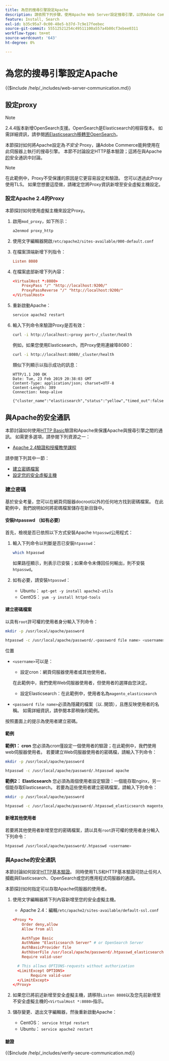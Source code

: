 ```yaml
---
title: 為您的搜尋引擎設定Apache
description: 請依照下列步驟，使用Apache Web Server設定搜尋引擎，以供Adobe Commerce的內部部署安裝。
feature: Install, Search
exl-id: b35c95a7-0c00-48e5-b37d-7c9e17feebec
source-git-commit: 55512521254c49511100a557a4b00cf3ebee0311
workflow-type: tm+mt
source-wordcount: '643'
ht-degree: 0%

---
```


# 為您的搜尋引擎設定Apache

{{$include /help/_includes/web-server-communication.md}}

## 設定proxy

>[!NOTE]
>
>2.4.4版本新增OpenSearch支援。OpenSearch是Elasticsearch的相容復本。 如需詳細資訊，請參閱[將Elasticsearch移轉至OpenSearch](../../../upgrade/prepare/opensearch-migration.md)。

本節探討如何將Apache設定為&#x200B;*不安全* Proxy，讓Adobe Commerce能夠使用在此伺服器上執行的搜尋引擎。 本節不討論設定HTTP基本驗證；這將在與Apache[的](#secure-communication-with-apache)安全通訊中討論。

>[!NOTE]
>
>在此範例中，Proxy不受保護的原因是它更容易設定和驗證。 您可以透過此Proxy使用TLS。 如果您想要這麼做，請確定您將Proxy資訊新增至安全虛擬主機設定。

### 設定Apache 2.4的Proxy

本節探討如何使用虛擬主機來設定Proxy。

1. 啟用`mod_proxy`，如下所示：

   ```bash
   a2enmod proxy_http
   ```

1. 使用文字編輯器開啟`/etc/apache2/sites-available/000-default.conf`
1. 在檔案頂端新增下列指令：

   ```conf
   Listen 8080
   ```

1. 在檔案底部新增下列內容：

   ```conf
   <VirtualHost *:8080>
       ProxyPass "/" "http://localhost:9200/"
       ProxyPassReverse "/" "http://localhost:9200/"
   </VirtualHost>
   ```

1. 重新啟動Apache：

   ```bash
   service apache2 restart
   ```

1. 輸入下列命令來驗證Proxy是否有效：

   ```bash
   curl -i http://localhost:<proxy port>/_cluster/health
   ```

   例如，如果您使用Elasticsearch，而Proxy使用連線埠8080：

   ```bash
   curl -i http://localhost:8080/_cluster/health
   ```

   類似下列顯示以指示成功的訊息：

   ```
   HTTP/1.1 200 OK
   Date: Tue, 23 Feb 2019 20:38:03 GMT
   Content-Type: application/json; charset=UTF-8
   Content-Length: 389
   Connection: keep-alive
   
   {"cluster_name":"elasticsearch","status":"yellow","timed_out":false,"number_of_nodes":1,"number_of_data_nodes":1,"active_primary_shards":5,"active_shards":5,"relocating_shards":0,"initializing_shards":0,"unassigned_shards":5,"delayed_unassigned_shards":0,"number_of_pending_tasks":0,"number_of_in_flight_fetch":0,"task_max_waiting_in_queue_millis":0,"active_shards_percent_as_number":50.0}
   ```

## 與Apache的安全通訊

本節討論如何使用[HTTP Basic](https://datatracker.ietf.org/doc/html/rfc2617)驗證和Apache來保護Apache與搜尋引擎之間的通訊。 如需更多選項，請參閱下列資源之一：

* [Apache 2.4驗證和授權教學課程](https://httpd.apache.org/docs/2.4/howto/auth.html)

請參閱下列其中一節：

* [建立密碼檔案](#create-a-password)
* [設定您的安全虛擬主機](#secure-communication-with-apache)

### 建立密碼

基於安全考量，您可以在網頁伺服器docroot以外的任何地方找到密碼檔案。 在此範例中，我們說明如何將密碼檔案儲存在新目錄中。

#### 安裝htpasswd （如有必要）

首先，檢視是否已依照以下方式安裝Apache `htpasswd`公用程式：

1. 輸入下列命令以判斷是否已安裝`htpasswd`：

   ```bash
   which htpasswd
   ```

   如果路徑顯示，則表示已安裝；如果命令未傳回任何輸出，則不安裝`htpasswd`。

1. 如有必要，請安裝`htpasswd`：

   * Ubuntu： `apt-get -y install apache2-utils`
   * CentOS： `yum -y install httpd-tools`

#### 建立密碼檔案

以具有`root`許可權的使用者身分輸入下列命令：

```bash
mkdir -p /usr/local/apache/password
```

```bash
htpasswd -c /usr/local/apache/password/.<password file name> <username>
```

位置

* `<username>`可以是：

   * 設定cron：網頁伺服器使用者或其他使用者。

  在此範例中，我們使用Web伺服器使用者，但使用者的選擇由您決定。

   * 設定Elasticsearch：在此範例中，使用者名為`magento_elasticsearch`

* `<password file name>`必須為隱藏的檔案（以`.`開頭），且應反映使用者的名稱。 如需詳細資訊，請參閱本節稍後的範例。

按照畫面上的提示為使用者建立密碼。

#### 範例

**範例1： cron**
您必須為cron僅設定一個使用者的驗證；在此範例中，我們使用web伺服器使用者。 若要建立Web伺服器使用者的密碼檔，請輸入下列命令：

```bash
mkdir -p /usr/local/apache/password
```

```bash
htpasswd -c /usr/local/apache/password/.htpasswd apache
```

**範例2： Elasticsearch**
您必須為兩個使用者設定驗證：一個能存取nginx，另一個能存取Elasticsearch。 若要為這些使用者建立密碼檔案，請輸入下列命令：

```bash
mkdir -p /usr/local/apache/password
```

```bash
htpasswd -c /usr/local/apache/password/.htpasswd_elasticsearch magento_elasticsearch
```

#### 新增其他使用者

若要將其他使用者新增至您的密碼檔案，請以具有`root`許可權的使用者身分輸入下列命令：

```bash
htpasswd /usr/local/apache/password/.htpasswd <username>
```

### 與Apache的安全通訊

本節討論如何設定[HTTP基本驗證](https://httpd.apache.org/docs/2.2/howto/auth.html)。 同時使用TLS和HTTP基本驗證可防止任何人攔截與Elasticsearch、OpenSearch或您的應用程式伺服器的通訊。

本節探討如何指定可以存取Apache伺服器的使用者。

1. 使用文字編輯器將下列內容新增至您的安全虛擬主機。

   * Apache 2.4：編輯`/etc/apache2/sites-available/default-ssl.conf`

   ```conf
   <Proxy *>
       Order deny,allow
       Allow from all
   
       AuthType Basic
       AuthName "Elasticsearch Server" # or OpenSearch Server
       AuthBasicProvider file
       AuthUserFile /usr/local/apache/password/.htpasswd_elasticsearch
       Require valid-user
   
     # This allows OPTIONS-requests without authorization
     <LimitExcept OPTIONS>
           Require valid-user
     </LimitExcept>
   </Proxy>
   ```

1. 如果您已將前述新增至安全虛擬主機，請移除`Listen 8080`以及您先前新增至不安全虛擬主機的`<VirtualHost *:8080>`指示。

1. 儲存變更、退出文字編輯器，然後重新啟動Apache：

   * CentOS： `service httpd restart`
   * Ubuntu： `service apache2 restart`

#### 驗證

{{$include /help/_includes/verify-secure-communication.md}}

<!-- Last updated from includes: 2024-07-18 15:50:54 -->
